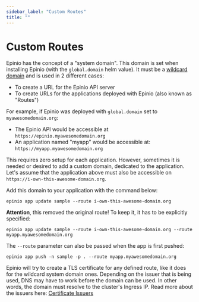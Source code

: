 ```yaml
---
sidebar_label: "Custom Routes"
title: ""
---
```


# Custom Routes

Epinio has the concept of a "system domain". This domain is set when installing
Epinio (with the `global.domain` helm value). It must be a [wildcard domain](https://en.wikipedia.org/wiki/Wildcard_DNS_record) and is used in 2 different cases:

- To create a URL for the Epinio API server
- To create URLs for the applications deployed with Epinio (also known as "Routes")

For example, if Epinio was deployed with `global.domain` set to `myawesomedomain.org`:

- The Epinio API would be accessible at `https://epinio.myawesomedomain.org`
- An application named "myapp" would be accessible at: `https://myapp.myawesomedomain.org`

This requires zero setup for each application. However, sometimes it is needed or desired to add
a custom domain, dedicated to the application. Let's assume that the application
above must also be accessible on `https://i-own-this-awesome-domain.org`. 

Add this domain to your application with the command below:

```
epinio app update sample --route i-own-this-awesome-domain.org
```

__Attention__, this removed the original route! To keep it, it has to be explicitly specified:

```
epinio app update sample --route i-own-this-awesome-domain.org --route myapp.myawesomedomain.org
```

The `--route` parameter can also be passed when the app is first pushed:

```
epinio app push -n sample -p . --route myapp.myawesomedomain.org
```

Epinio will try to create a TLS certificate for any defined route, like it does
for the wildcard system domain ones. Depending on the issuer that is being used,
DNS may have to work before the domain can be used. In other words, the domain must
resolve to the cluster's Ingress IP. Read more about the issuers here: [Certificate Issuers](../howtos/certificate_issuers.md)
